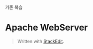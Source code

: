 기존 복습 


# Apache WebServer



> Written with [StackEdit](https://stackedit.io/).
<!--stackedit_data:
eyJoaXN0b3J5IjpbOTM3NTc5NTc0LDE3NDU5NTY4ODBdfQ==
-->